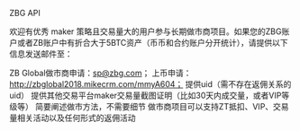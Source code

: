 ZBG API

欢迎有优秀 maker 策略且交易量大的用户参与长期做市商项目。如果您的ZBG账户或者ZB账户中有折合大于5BTC资产（币币和合约账户分开统计），请提供以下信息发送邮件至：

ZB Global做市商申请：sp@zbg.com；
上币申请：http://zbglobal2018.mikecrm.com/mmyA604；
提供uid（需不存在返佣关系的uid）
提供其他交易平台maker交易量截图证明（比如30天内成交量，或者VIP等级等）
简要阐述做市方法，不需要细节
做市商项目可以支持ZT抵扣、VIP、交易量相关活动以及任何形式的返佣活动
